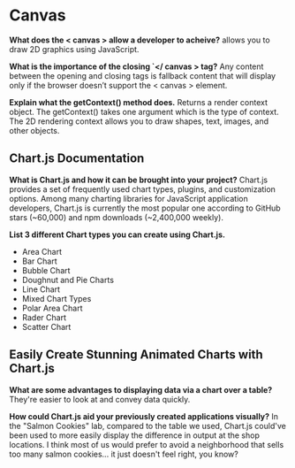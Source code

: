 # Canvas

**What does the < canvas > allow a developer to acheive?**
allows you to draw 2D graphics using JavaScript.

**What is the importance of the closing `</ canvas > tag?**
Any content between the opening and closing tags is fallback content that will display only if the browser doesn’t support the < canvas > element.

**Explain what the getContext() method does.**
Returns a render context object. The getContext() takes one argument which is the type of context. The 2D rendering context allows you to draw shapes, text, images, and other objects.

## Chart.js Documentation

**What is Chart.js and how it can be brought into your project?**
Chart.js provides a set of frequently used chart types, plugins, and customization options. Among many charting libraries for JavaScript application developers, Chart.js is currently the most popular one according to GitHub stars (~60,000) and npm downloads (~2,400,000 weekly).

**List 3 different Chart types you can create using Chart.js.**

- Area Chart
- Bar Chart
- Bubble Chart
- Doughnut and Pie Charts
- Line Chart
- Mixed Chart Types
- Polar Area Chart
- Rader Chart
- Scatter Chart

## Easily Create Stunning Animated Charts with Chart.js

**What are some advantages to displaying data via a chart over a table?**
They're easier to look at and convey data quickly.

**How could Chart.js aid your previously created applications visually?**
In the "Salmon Cookies" lab, compared to the table we used, Chart.js could've been used to more easily display the difference in output at the shop locations. I think most of us would prefer to avoid a neighborhood that sells too many salmon cookies... it just doesn't feel right, you know?
